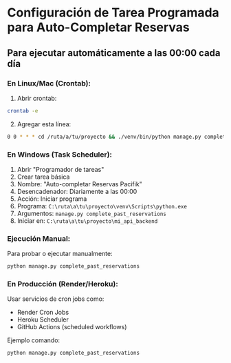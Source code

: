 # Configuración de Tarea Programada para Auto-Completar Reservas

## Para ejecutar automáticamente a las 00:00 cada día

### En Linux/Mac (Crontab):

1. Abrir crontab:
```bash
crontab -e
```

2. Agregar esta línea:
```bash
0 0 * * * cd /ruta/a/tu/proyecto && ./venv/bin/python manage.py complete_past_reservations
```

### En Windows (Task Scheduler):

1. Abrir "Programador de tareas"
2. Crear tarea básica
3. Nombre: "Auto-completar Reservas Pacifik"
4. Desencadenador: Diariamente a las 00:00
5. Acción: Iniciar programa
6. Programa: `C:\ruta\a\tu\proyecto\venv\Scripts\python.exe`
7. Argumentos: `manage.py complete_past_reservations`
8. Iniciar en: `C:\ruta\a\tu\proyecto\mi_api_backend`

### Ejecución Manual:

Para probar o ejecutar manualmente:
```bash
python manage.py complete_past_reservations
```

### En Producción (Render/Heroku):

Usar servicios de cron jobs como:
- Render Cron Jobs
- Heroku Scheduler
- GitHub Actions (scheduled workflows)

Ejemplo comando:
```bash
python manage.py complete_past_reservations
```
